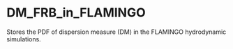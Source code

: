 # DM_FRB_in_FLAMINGO
Stores the PDF of dispersion measure (DM) in the FLAMINGO hydrodynamic simulations.
